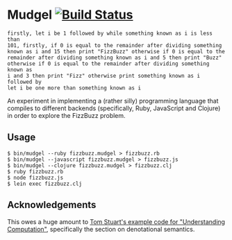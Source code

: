 # Mudgel [![Build Status](https://travis-ci.org/mudge/mudgel.svg?branch=master)](http://travis-ci.org/mudge/mudgel)

    firstly, let i be 1 followed by while something known as i is less than
    101, firstly, if 0 is equal to the remainder after dividing something
    known as i and 15 then print "FizzBuzz" otherwise if 0 is equal to the
    remainder after dividing something known as i and 5 then print "Buzz"
    otherwise if 0 is equal to the remainder after dividing something known as
    i and 3 then print "Fizz" otherwise print something known as i followed by
    let i be one more than something known as i

An experiment in implementing a (rather silly) programming language that
compiles to different backends (specifically, Ruby, JavaScript and Clojure) in
order to explore the FizzBuzz problem.

## Usage

```console
$ bin/mudgel --ruby fizzbuzz.mudgel > fizzbuzz.rb
$ bin/mudgel --javascript fizzbuzz.mudgel > fizzbuzz.js
$ bin/mudgel --clojure fizzbuzz.mudgel > fizzbuzz.clj
$ ruby fizzbuzz.rb
$ node fizzbuzz.js
$ lein exec fizzbuzz.clj
```

## Acknowledgements

This owes a huge amount to [Tom Stuart's example code for "Understanding
Computation"](https://github.com/tomstuart/computationbook), specifically the
section on denotational semantics.
